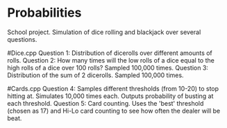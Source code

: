 # Probabilities
School project. Simulation of dice rolling and blackjack over several questions.

#Dice.cpp
Question 1: Distribution of dicerolls over different amounts of rolls.
Question 2: How many times will the low rolls of a dice equal to the high rolls of a dice over 100 rolls? Sampled 100,000 times.
Question 3: Distribution of the sum of 2 dicerolls. Sampled 100,000 times.

#Cards.cpp
Question 4: Samples different thresholds (from 10-20) to stop hitting at. Simulates 10,000 times each. Outputs probability of busting at each threshold.
Question 5: Card counting. Uses the 'best' threshold (chosen as 17) and Hi-Lo card counting to see how often the dealer will be beat.
